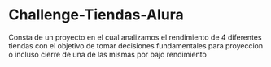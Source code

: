 # Challenge-Tiendas-Alura
Consta de un proyecto en el cual analizamos el rendimiento de 4 diferentes tiendas con el objetivo de tomar decisiones fundamentales para proyeccion o incluso cierre de una de las mismas por bajo rendimiento
